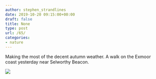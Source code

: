 ```yaml
---
author: stephen_strandlines
date: 2019-10-20 09:15:00+00:00
draft: false
title: None
type: post
url: /65/
categories:
- nature
---
```


Making the most of the decent autumn weather. A walk on the Exmoor coast yesterday near Selworthy Beacon. 

![](https://www.strandlines.blog/uploads/2019/6d0aa48422.jpg)

